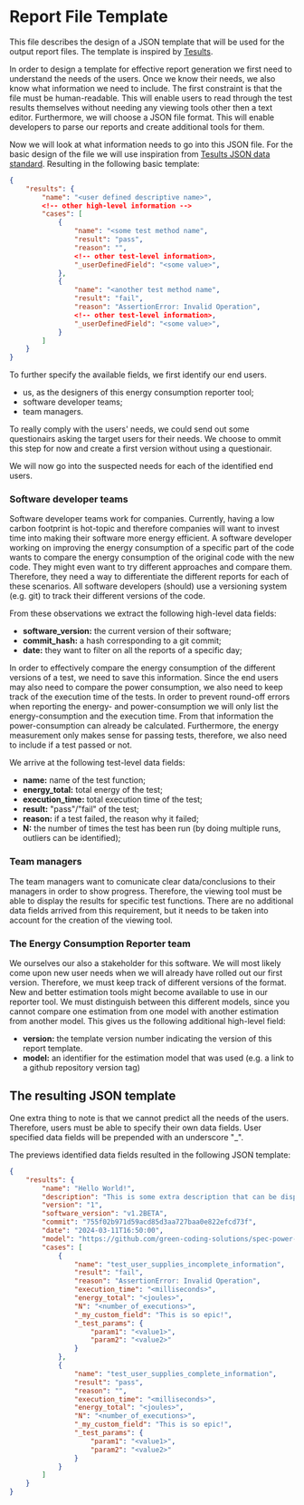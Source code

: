 # Report File Template

This file describes the design of a JSON template that will be used for the output report files.
The template is inspired by [Tesults](https://www.tesults.com/docs/tesults-json-data-standard).

In order to design a template for effective report generation we first need to understand the needs of the users.
Once we know their needs, we also know what information we need to include.
The first constraint is that the file must be human-readable.
This will enable users to read through the test results themselves without needing any viewing tools other then a text editor.
Furthermore, we will choose a JSON file format.
This will enable developers to parse our reports and create additional tools for them.

Now we will look at what information needs to go into this JSON file.
For the basic design of the file we will use inspiration from [Tesults JSON data standard](https://www.tesults.com/docs/tesults-json-data-standard).
Resulting in the following basic template:

```json
{
	"results": {
		"name": "<user defined descriptive name>",
		<!-- other high-level information -->
		"cases": [
			{
				"name": "<some test method name",
				"result": "pass",
				"reason": "",
				<!-- other test-level information>,
				"_userDefinedField": "<some value>",
			},
			{
				"name": "<another test method name",
				"result": "fail",
				"reason": "AssertionError: Invalid Operation",
				<!-- other test-level information>,
				"_userDefinedField": "<some value>",
			}
		]
	}
}
```

To further specify the available fields, we first identify our end users.

- us, as the designers of this energy consumption reporter tool;
- software developer teams;
- team managers.

To really comply with the users' needs, we could send out some questionairs asking the target users for their needs.
We choose to ommit this step for now and create a first version without using a questionair.

We will now go into the suspected needs for each of the identified end users.

<!-- ### Individual Softwarre Developers
Individual software developers will write their own small to medium size projects at home.
They could be private projects, or small tools that they want to open-source.
They have a low interest in making their projects use less energy, because they do not have a monetairy incentive to do so. -->

### Software developer teams

Software developer teams work for companies.
Currently, having a low carbon footprint is hot-topic and therefore companies will want to invest time into making their software more energy efficient.
A software developer working on improving the energy consumption of a specific part of the code wants to compare the energy consumption of the original code with the new code.
They might even want to try different approaches and compare them.
Therefore, they need a way to differentiate the different reports for each of these scenarios.
All software developers (should) use a versioning system (e.g. git) to track their different versions of the code.

From these observations we extract the following high-level data fields:

- **software_version:** the current version of their software;
- **commit_hash:** a hash corresponding to a git commit;
- **date:** they want to filter on all the reports of a specific day;

In order to effectively compare the energy consumption of the different versions of a test, we need to save this information.
Since the end users may also need to compare the power consumption, we also need to keep track of the execution time of the tests.
In order to prevent round-off errors when reporting the energy- and power-consumption we will only list the energy-consumption and the execution time.
From that information the power-consumption can already be calculated.
Furthermore, the energy measurement only makes sense for passing tests, therefore, we also need to include if a test passed or not.

We arrive at the following test-level data fields:

- **name:** name of the test function;
- **energy_total:** total energy of the test;
- **execution_time:** total execution time of the test;
- **result:** "pass"/"fail" of the test;
- **reason:** if a test failed, the reason why it failed;
- **N:** the number of times the test has been run (by doing multiple runs, outliers can be identified);

### Team managers

The team managers want to comunicate clear data/conclusions to their managers in order to show progress.
Therefore, the viewing tool must be able to display the results for specific test functions.
There are no additional data fields arrived from this requirement, but it needs to be taken into account for the creation of the viewing tool.

### The Energy Consumption Reporter team

We ourselves our also a stakeholder for this software.
We will most likely come upon new user needs when we will already have rolled out our first version.
Therefore, we must keep track of different versions of the format.
New and better estimation tools might become available to use in our reporter tool.
We must distinguish between this different models, since you cannot compare one estimation from one model with another estimation from another model.
This gives us the following additional high-level field:

- **version:** the template version number indicating the version of this report template.
- **model:** an identifier for the estimation model that was used (e.g. a link to a github repository version tag)


## The resulting JSON template

One extra thing to note is that we cannot predict all the needs of the users.
Therefore, users must be able to specify their own data fields.
User specified data fields will be prepended with an underscore "_".

The previews identified data fields resulted in the following JSON template:

```json
{
	"results": {
		"name": "Hello World!",
		"description": "This is some extra description that can be displayed for convenience.\nDo whatever you need.",
		"version": "1",
		"software_version": "v1.2BETA",
		"commit": "755f02b971d59acd85d3aa727baa0e822efcd73f",
		"date": "2024-03-11T16:50:00",
		"model": "https://github.com/green-coding-solutions/spec-power-model",
		"cases": [
			{
				"name": "test_user_supplies_incomplete_information",
				"result": "fail",
				"reason": "AssertionError: Invalid Operation",
				"execution_time": "<milliseconds>",
				"energy_total": "<joules>",
				"N": "<number_of_executions>",
				"_my_custom_field": "This is so epic!",
				"_test_params": {
					"param1": "<value1>",
					"param2": "<value2>"
				}
			},
			{
				"name": "test_user_supplies_complete_information",
				"result": "pass",
				"reason": "",
				"execution_time": "<milliseconds>",
				"energy_total": "<joules>",
				"N": "<number_of_executions>",
				"_my_custom_field": "This is so epic!",
				"_test_params": {
					"param1": "<value1>",
					"param2": "<value2>"
				}
			}
		]
	}
}
```